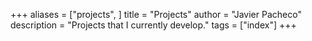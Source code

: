 +++
aliases = ["projects", ]
title = "Projects"
author = "Javier Pacheco"
description = "Projects that I currently develop."
tags = ["index"]
+++
